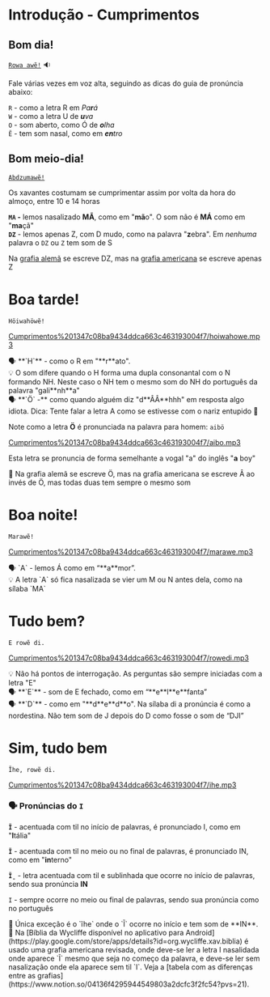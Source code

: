 # Introdução - Cumprimentos

## Bom dia!

[`Rowa awẽ!`](audios/rowa_awe.mp3) 🔉

Fale várias vezes em voz alta, seguindo as dicas do guia de pronúncia abaixo:

`R` - como a letra R em _Pa**r**á_  
`W` - como a letra U de _**u**va_  
`O` - som aberto, como Ó de _**o**lha_  
`Ẽ` - tem som nasal, como em _**en**tro_  

## Bom meio-dia!

[`Abdzumawẽ!`](audios/abdzu.mp3)

Os xavantes costumam se cumprimentar assim por volta da hora do almoço, entre 10 e 14 horas

**`MA` -** lemos nasalizado **MÃ**, como em "**mã**o". O som não é **MÁ** como em "**ma**çã"   
**`DZ`** - lemos apenas Z, com D mudo, como na palavra "**z**ebra". Em *nenhuma* palavra o `DZ` ou `Z` tem som de S

Na [grafia alemã](https://www.notion.so/04136f4295944549803a2dcfc3f2fc54?pvs=21) se escreve DZ, mas na [grafia americana](https://www.notion.so/04136f4295944549803a2dcfc3f2fc54?pvs=21) se escreve apenas Z


# Boa tarde!

`Höiwahöwẽ!`

[Cumprimentos%201347c08ba9434ddca663c463193004f7/hoiwahowe.mp3](Cumprimentos%201347c08ba9434ddca663c463193004f7/hoiwahowe.mp3)

<aside>
🗣️ **`H`** - como o R em "**r**ato".

</aside>

<aside>
💡 O som difere quando o H forma uma dupla consonantal com o N formando NH. Neste caso o NH tem o mesmo som do NH do português da palavra "gali**nh**a"

</aside>

<aside>
🗣️ **`Ö` -** como quando alguém diz "d**ÂÂ**hhh" em resposta algo idiota. Dica: Tente falar a letra A como se estivesse com o nariz entupido 🙂

</aside>

Note como a letra **Ö** é pronunciada na palavra para homem: `aibö`

[Cumprimentos%201347c08ba9434ddca663c463193004f7/aibo.mp3](Cumprimentos%201347c08ba9434ddca663c463193004f7/aibo.mp3)

Esta letra se pronuncia de forma semelhante a vogal "a" do inglês "**a** boy"

<aside>
🚧 Na grafia alemã se escreve Ö, mas na grafia americana se escreve Â ao invés de Ö, mas todas duas tem sempre o mesmo som

</aside>

# Boa noite!

`Marawẽ!`

[Cumprimentos%201347c08ba9434ddca663c463193004f7/marawe.mp3](Cumprimentos%201347c08ba9434ddca663c463193004f7/marawe.mp3)

<aside>
🗣️ `A` - lemos Á como em “**a**mor”.

</aside>

<aside>
💡 A letra `A` só fica nasalizada se vier um M ou N antes dela, como na sílaba `MA`

</aside>

# Tudo bem?

`E rowẽ di.` 

[Cumprimentos%201347c08ba9434ddca663c463193004f7/rowedi.mp3](Cumprimentos%201347c08ba9434ddca663c463193004f7/rowedi.mp3)

<aside>
💡 Não há pontos de interrogação. As perguntas são sempre iniciadas com a letra "E"

</aside>

<aside>
🗣️ **`E`** - som de E fechado, como em “**e**l**e**fanta”

</aside>

<aside>
🗣️ **`D`** - como em "**d**e**d**o". Na sílaba di a pronúncia é como a nordestina. Não tem som de J depois do D como fosse o som de “DJI”

</aside>

# Sim, tudo bem

`Ĩhe, rowẽ di.`

[Cumprimentos%201347c08ba9434ddca663c463193004f7/ihe.mp3](Cumprimentos%201347c08ba9434ddca663c463193004f7/ihe.mp3)

### 🗣️ Pronúncias do `I`

**`Ĩ`** - acentuada com til no início de palavras, é pronunciado I, como em "**I**tália"

**`Ĩ`** - acentuada com til no meio ou no final de palavras, é pronunciado IN, como em "**in**terno"

**`Ĩ̱`** - letra acentuada com til e sublinhada que ocorre no início de palavras, sendo sua pronúncia **IN**

`I` - sempre ocorre no meio ou final de palavras, sendo sua
pronúncia como no português

<aside>
📢 Única exceção é o `ĩhe` onde o `Ĩ` ocorre no início e tem som de **IN**.

</aside>

<aside>
🚧 Na [Bíblia da Wycliffe disponível no aplicativo para Android](https://play.google.com/store/apps/details?id=org.wycliffe.xav.biblia) é usado uma grafia americana revisada, onde deve-se ler a letra I nasalidada onde aparece `Ĩ` mesmo que seja no começo da palavra, e deve-se ler sem nasalização onde ela aparece sem til `I`. Veja a [tabela com as diferenças entre as grafias](https://www.notion.so/04136f4295944549803a2dcfc3f2fc54?pvs=21).

</aside>